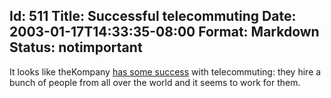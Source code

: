 Id: 511
Title: Successful telecommuting
Date: 2003-01-17T14:33:35-08:00
Format: Markdown
Status: notimportant
--------------
It looks like theKompany [has some success](http://www.theage.com.au/articles/2003/01/15/1042520666517.html) with telecommuting: they hire a bunch of people from all over the world and it seems to work for them.
